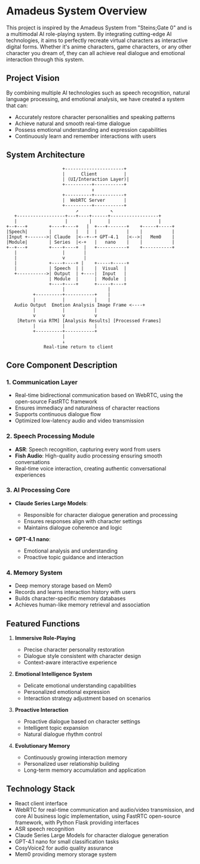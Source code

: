 # Amadeus System Overview

This project is inspired by the Amadeus System from "Steins;Gate 0" and is a multimodal AI role-playing system. By integrating cutting-edge AI technologies, it aims to perfectly recreate virtual characters as interactive digital forms. Whether it's anime characters, game characters, or any other character you dream of, they can all achieve real dialogue and emotional interaction through this system.

## Project Vision

By combining multiple AI technologies such as speech recognition, natural language processing, and emotional analysis, we have created a system that can:
- Accurately restore character personalities and speaking patterns
- Achieve natural and smooth real-time dialogue
- Possess emotional understanding and expression capabilities
- Continuously learn and remember interactions with users

## System Architecture

```
                     +----------------------+
                     |      Client          |
                     | (UI/Interaction Layer)|
                     +----------+-----------+
                                ↕
                     +----------+-----------+
                     |  WebRTC Server       |
                     +----------+-----------+
                          ↗            ↖
   +------------------+---+----+------+------------------+
   |                  |        |      |                  |
+--+---+        +----+----+   |  +---+-------+    +-----+-----+
|Speech|        |         |   |  |           |    |           |
|Input +------->| Claude  |<--+--+ GPT-4.1   |<-->|   Mem0    |
|Module|        | Series  |<-+   |   nano    |    |           |
+--+---+        +----+----+  |   +-----------+    +-----------+
   |                 |       |
   |                 v       |
   |            +----+----+ |    +-----+-----+
   |            | Speech  | |    |  Visual  |
   +----------->| Output  | +----|  Input   |
                | Module  |      |  Module  |
                +----+----+      +-----+----+
                     |                |
          +----------+-----------+    |
          |          |           |    |
   Audio Output  Emotion Analysis Image Frame <----+
          |          |           |
          v          v           v
    [Return via RTM] [Analysis Results] [Processed Frames]
          |          |           |
          +----------+-----------+
                     |
                     ↓
              Real-time return to client
```

## Core Component Description

### 1. Communication Layer
- Real-time bidirectional communication based on WebRTC, using the open-source FastRTC framework
- Ensures immediacy and naturalness of character reactions
- Supports continuous dialogue flow
- Optimized low-latency audio and video transmission

### 2. Speech Processing Module
- **ASR**: Speech recognition, capturing every word from users
- **Fish Audio**: High-quality audio processing ensuring smooth conversations
- Real-time voice interaction, creating authentic conversational experiences

### 3. AI Processing Core
- **Claude Series Large Models**: 
  - Responsible for character dialogue generation and processing
  - Ensures responses align with character settings
  - Maintains dialogue coherence and logic
  
- **GPT-4.1 nano**:
  - Emotional analysis and understanding
  - Proactive topic guidance and interaction

### 4. Memory System
- Deep memory storage based on Mem0
- Records and learns interaction history with users
- Builds character-specific memory databases
- Achieves human-like memory retrieval and association

## Featured Functions

1. **Immersive Role-Playing**
   - Precise character personality restoration
   - Dialogue style consistent with character design
   - Context-aware interactive experience

2. **Emotional Intelligence System**
   - Delicate emotional understanding capabilities
   - Personalized emotional expression
   - Interaction strategy adjustment based on scenarios

3. **Proactive Interaction**
   - Proactive dialogue based on character settings
   - Intelligent topic expansion
   - Natural dialogue rhythm control

4. **Evolutionary Memory**
   - Continuously growing interaction memory
   - Personalized user relationship building
   - Long-term memory accumulation and application

## Technology Stack
- React client interface
- WebRTC for real-time communication and audio/video transmission, and core AI business logic implementation, using FastRTC open-source framework, with Python Flask providing interfaces
- ASR speech recognition
- Claude Series Large Models for character dialogue generation
- GPT-4.1 nano for small classification tasks
- CosyVoice2 for audio quality assurance
- Mem0 providing memory storage system
